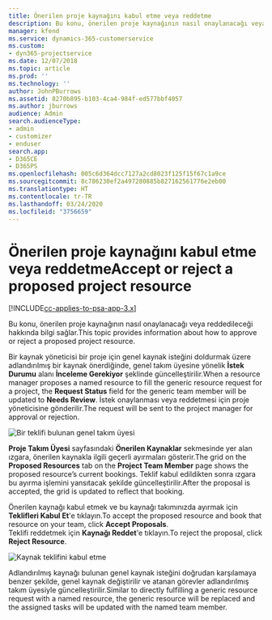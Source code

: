 ```yaml
---
title: Önerilen proje kaynağını kabul etme veya reddetme
description: Bu konu, önerilen proje kaynağının nasıl onaylanacağı veya reddedileceği hakkında bilgi sağlar.
manager: kfend
ms.service: dynamics-365-customerservice
ms.custom:
- dyn365-projectservice
ms.date: 12/07/2018
ms.topic: article
ms.prod: ''
ms.technology: ''
author: JohnPBurrows
ms.assetid: 8270b895-b103-4ca4-984f-ed577bbf4057
ms.author: jburrows
audience: Admin
search.audienceType:
- admin
- customizer
- enduser
search.app:
- D365CE
- D365PS
ms.openlocfilehash: 005c6d364dcc7127a2cd8023f125f15f67c1a9ce
ms.sourcegitcommit: 8c786230ef2a497280885b827162561776e2eb00
ms.translationtype: HT
ms.contentlocale: tr-TR
ms.lasthandoff: 03/24/2020
ms.locfileid: "3756659"
---
```

# <a name="accept-or-reject-a-proposed-project-resource"></a><span data-ttu-id="ef5f1-103">Önerilen proje kaynağını kabul etme veya reddetme</span><span class="sxs-lookup"><span data-stu-id="ef5f1-103">Accept or reject a proposed project resource</span></span>

[!INCLUDE[cc-applies-to-psa-app-3.x](../includes/cc-applies-to-psa-app-3x.md)]

<span data-ttu-id="ef5f1-104">Bu konu, önerilen proje kaynağının nasıl onaylanacağı veya reddedileceği hakkında bilgi sağlar.</span><span class="sxs-lookup"><span data-stu-id="ef5f1-104">This topic provides information about how to approve or reject a proposed project resource.</span></span>

<span data-ttu-id="ef5f1-105">Bir kaynak yöneticisi bir proje için genel kaynak isteğini doldurmak üzere adlandırılmış bir kaynak önerdiğinde, genel takım üyesine yönelik **İstek Durumu** alanı **İnceleme Gerekiyor** şeklinde güncelleştirilir.</span><span class="sxs-lookup"><span data-stu-id="ef5f1-105">When a resource manager proposes a named resource to fill the generic resource request for a project, the **Request Status** field for the generic team member will be updated to **Needs Review**.</span></span> <span data-ttu-id="ef5f1-106">İstek onaylanması veya reddetmesi için proje yöneticisine gönderilir.</span><span class="sxs-lookup"><span data-stu-id="ef5f1-106">The request will be sent to the project manager for approval or rejection.</span></span>

![Bir teklifi bulunan genel takım üyesi](media/RM-how-to-19.png)

<span data-ttu-id="ef5f1-108">**Proje Takım Üyesi** sayfasındaki **Önerilen Kaynaklar** sekmesinde yer alan ızgara, önerilen kaynakla ilgili geçerli ayırmaları gösterir.</span><span class="sxs-lookup"><span data-stu-id="ef5f1-108">The grid on the **Proposed Resources** tab on the **Project Team Member** page shows the proposed resource’s current bookings.</span></span> <span data-ttu-id="ef5f1-109">Teklif kabul edildikten sonra ızgara bu ayırma işlemini yansıtacak şekilde güncelleştirilir.</span><span class="sxs-lookup"><span data-stu-id="ef5f1-109">After the proposal is accepted, the grid is updated to reflect that booking.</span></span> 

<span data-ttu-id="ef5f1-110">Önerilen kaynağı kabul etmek ve bu kaynağı takımınızda ayırmak için **Teklifleri Kabul Et**'e tıklayın.</span><span class="sxs-lookup"><span data-stu-id="ef5f1-110">To accept the proposed resource and book that resource on your team, click **Accept Proposals**.</span></span>  
<span data-ttu-id="ef5f1-111">Teklifi reddetmek için **Kaynağı Reddet**'e tıklayın.</span><span class="sxs-lookup"><span data-stu-id="ef5f1-111">To reject the proposal, click **Reject Resource**.</span></span>

![Kaynak teklifini kabul etme](media/RM-how-to-20.png) 

<span data-ttu-id="ef5f1-113">Adlandırılmış kaynağı bulunan genel kaynak isteğini doğrudan karşılamaya benzer şekilde, genel kaynak değiştirilir ve atanan görevler adlandırılmış takım üyesiyle güncelleştirilir.</span><span class="sxs-lookup"><span data-stu-id="ef5f1-113">Similar to directly fulfilling a generic resource request with a named resource, the generic resource will be replaced and the assigned tasks will be updated with the named team member.</span></span>
